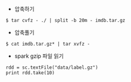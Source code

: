 
* 압축하기
```
$ tar cvfz - ./ | split -b 20m - imdb.tar.gz
```

* 압축풀기
```
$ cat imdb.tar.gz* | tar xvfz - 
```

* spark gzip 파일 읽기
```
rdd = sc.textFile("data/label.gz")
print rdd.take(10)
```
